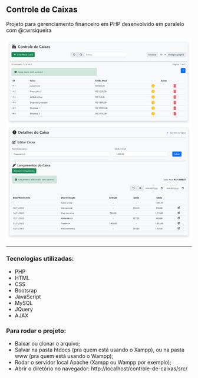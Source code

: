 ## Controle de Caixas

Projeto para gerenciamento financeiro em PHP desenvolvido em paralelo com @cwrsiqueira

![](https://raw.githubusercontent.com/famgz/controle-de-caixas/main/screenshots/screenshot.png)

---

### Tecnologias utilizadas:
- PHP
- HTML
- CSS
- Bootsrap
- JavaScript
- MySQL
- JQuery
- AJAX


### Para rodar o projeto:
- Baixar ou clonar o arquivo;
- Salvar na pasta htdocs (pra quem está usando o Xampp), ou na pasta www (pra quem está usando o Wampp);
- Rodar o servidor local Apache (Xampp ou Wampp por exemplo);
- Abrir o diretório no navegador: http://localhost/controle-de-caixas/src/
